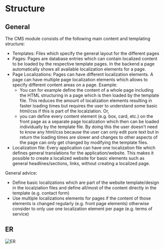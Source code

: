 # Structure

## General

The CMS module consists of the following main content and templating structure:

* Templates: Files which specify the general layout for the different pages
* Pages: Pages are database entries which can contain localized content to be loaded by the respective template pages. In the backend a page automatically shows all available localization elements for a page.
* Page Localizations: Pages can have different localization elements. A page can have multiple page localization elements which allows to specify different content areas on a page. Example:
	* You can for example define the content of a whole page including the HTML structuring in a page which is then loaded by the template file. This reduces the amount of localization elements resulting in faster loading times but requires the user to understand some basic html/css if this is part of the localziation. Or,
	* you can define every content element (e.g. box, card, etc.) on the front page as a separate page localization which then can be loaded individually by the template file. By doing this the user doesn't need to know any html/css because the user can only edit pure text but in return the loading times are slower and changes to other aspects of the page can only get changed by modifying the template files.
* Localization file: Every application can have one localization file which defines general translations for the application/website. This makes it possible to create a localized website for basic elements such as general headlines/sections, links, without creating a localized page.

General advice:

* Define basic localizations which are part of the website template/design in the localziation files and define all/most of the content directly in the template (e.g. contact form)
* Use multiple localizations elements for pages if the content of those elements is changed regularly (e.g. front page elements) otherwise consider to only use one localization element per page (e.g. terms of service)

## ER

![ER](Modules/CMS/Docs/Dev/img/er.png)
